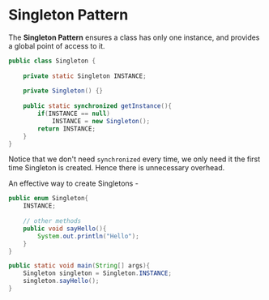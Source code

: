 # Singleton Pattern

The **Singleton Pattern** ensures a class has only one instance, and provides a global point of access to it.

```java
public class Singleton {
    
    private static Singleton INSTANCE;
    
    private Singleton() {}
    
    public static synchronized getInstance(){
        if(INSTANCE == null)
            INSTANCE = new Singleton();
        return INSTANCE;
    }
}
```

Notice that we don't need `synchronized` every time, we only need it the first time Singleton is created. Hence there is unnecessary overhead.

An effective way to create Singletons -

```java
public enum Singleton{
    INSTANCE;
    
    // other methods
    public void sayHello(){
        System.out.println("Hello");
    }
}

public static void main(String[] args){
    Singleton singleton = Singleton.INSTANCE;
    singleton.sayHello();
}
```

